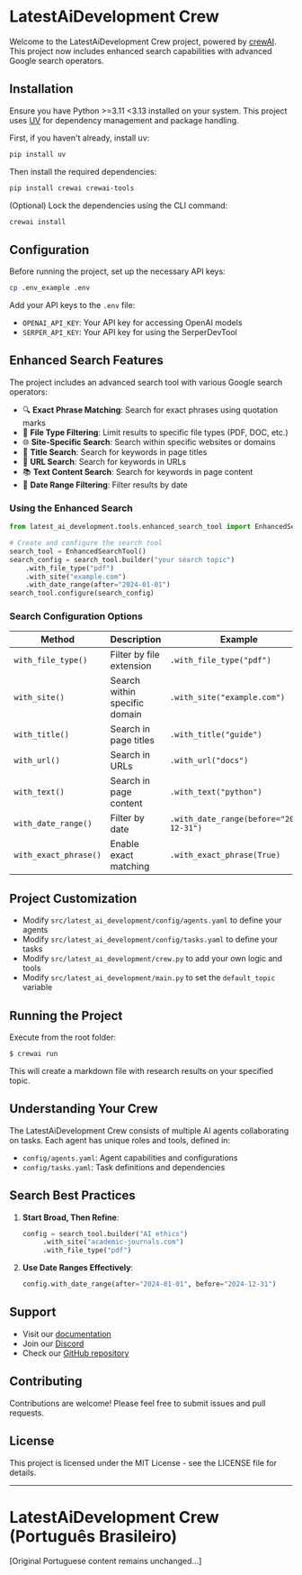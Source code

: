 # LatestAiDevelopment Crew

Welcome to the LatestAiDevelopment Crew project, powered by [crewAI](https://crewai.com). This project now includes enhanced search capabilities with advanced Google search operators.

## Installation

Ensure you have Python >=3.11 <3.13 installed on your system. This project uses [UV](https://docs.astral.sh/uv/) for dependency management and package handling.

First, if you haven't already, install uv:
```bash
pip install uv
```

Then install the required dependencies:
```bash
pip install crewai crewai-tools
```

(Optional) Lock the dependencies using the CLI command:
```bash
crewai install
```

## Configuration

Before running the project, set up the necessary API keys:
```bash
cp .env_example .env
```

Add your API keys to the `.env` file:
- `OPENAI_API_KEY`: Your API key for accessing OpenAI models
- `SERPER_API_KEY`: Your API key for using the SerperDevTool

## Enhanced Search Features

The project includes an advanced search tool with various Google search operators:

- 🔍 **Exact Phrase Matching**: Search for exact phrases using quotation marks
- 📄 **File Type Filtering**: Limit results to specific file types (PDF, DOC, etc.)
- 🌐 **Site-Specific Search**: Search within specific websites or domains
- 📝 **Title Search**: Search for keywords in page titles
- 🔗 **URL Search**: Search for keywords in URLs
- 📚 **Text Content Search**: Search for keywords in page content
- 📅 **Date Range Filtering**: Filter results by date

### Using the Enhanced Search

```python
from latest_ai_development.tools.enhanced_search_tool import EnhancedSearchTool

# Create and configure the search tool
search_tool = EnhancedSearchTool()
search_config = search_tool.builder("your search topic")
    .with_file_type("pdf")
    .with_site("example.com")
    .with_date_range(after="2024-01-01")
search_tool.configure(search_config)
```

### Search Configuration Options

| Method | Description | Example |
|--------|-------------|---------|
| `with_file_type()` | Filter by file extension | `.with_file_type("pdf")` |
| `with_site()` | Search within specific domain | `.with_site("example.com")` |
| `with_title()` | Search in page titles | `.with_title("guide")` |
| `with_url()` | Search in URLs | `.with_url("docs")` |
| `with_text()` | Search in page content | `.with_text("python")` |
| `with_date_range()` | Filter by date | `.with_date_range(before="2024-12-31")` |
| `with_exact_phrase()` | Enable exact matching | `.with_exact_phrase(True)` |

## Project Customization

- Modify `src/latest_ai_development/config/agents.yaml` to define your agents
- Modify `src/latest_ai_development/config/tasks.yaml` to define your tasks
- Modify `src/latest_ai_development/crew.py` to add your own logic and tools
- Modify `src/latest_ai_development/main.py` to set the `default_topic` variable

## Running the Project

Execute from the root folder:
```bash
$ crewai run
```

This will create a markdown file with research results on your specified topic.

## Understanding Your Crew

The LatestAiDevelopment Crew consists of multiple AI agents collaborating on tasks. Each agent has unique roles and tools, defined in:
- `config/agents.yaml`: Agent capabilities and configurations
- `config/tasks.yaml`: Task definitions and dependencies

## Search Best Practices

1. **Start Broad, Then Refine**:
   ```python
   config = search_tool.builder("AI ethics")
        .with_site("academic-journals.com")
        .with_file_type("pdf")
   ```

2. **Use Date Ranges Effectively**:
   ```python
   config.with_date_range(after="2024-01-01", before="2024-12-31")
   ```

## Support

- Visit our [documentation](https://docs.crewai.com)
- Join our [Discord](https://discord.com/invite/X4JWnZnxPb)
- Check our [GitHub repository](https://github.com/joaomdmoura/crewai)

## Contributing

Contributions are welcome! Please feel free to submit issues and pull requests.

## License

This project is licensed under the MIT License - see the LICENSE file for details.

---

# LatestAiDevelopment Crew (Português Brasileiro)

[Original Portuguese content remains unchanged...]

